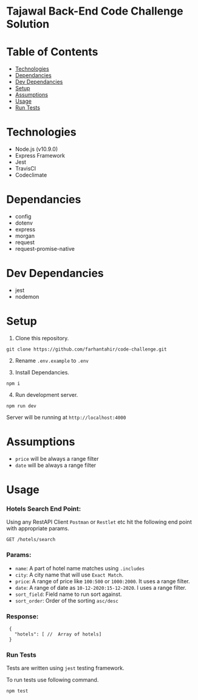 # Tajawal Back-End Code Challenge Solution


# Table of Contents
* [Technologies](#technologies)
* [Dependancies](#dependancies)
* [Dev Dependancies](#dev-dependancies)
* [Setup](#setup)
* [Assumptions](#assumptions)
* [Usage](#usage)
* [Run Tests](#run-tests)


# Technologies
* Node.js (v10.9.0)
* Express Framework
* Jest
* TravisCI
* Codeclimate

# Dependancies
* config
* dotenv
* express
* morgan
* request
* request-promise-native  

# Dev Dependancies
* jest
* nodemon


# Setup

1) Clone this repository.

```
git clone https://github.com/farhantahir/code-challenge.git
```

2) Rename `.env.example` to `.env`

3) Install Dependancies.
```
npm i
```

4) Run development server.
```
npm run dev
```

Server will be running at `http://localhost:4000`

# Assumptions

* `price` will be always a range filter
* `date` will be always a range filter

# Usage

### Hotels Search End Point:
Using any RestAPI Client `Postman` or `Restlet` etc hit the following end point with appropriate params.

```
GET /hotels/search
```

### Params:
 
 * `name`: A part of hotel name matches using `.includes`
 * `city`: A city name that will use `Exact Match`.
 * `price`: A range of price like `100:500` or `1000:2000`. It uses a range filter.
 * `date`: A range of date as `10-12-2020:15-12-2020`. I uses a range filter.
 * `sort_field`: Field name to run sort against.
 * `sort_order`: Order of the sorting `asc/desc`


### Response: 

 ```
  {
    "hotels": [ //  Array of hotels]
  }
 ```

### Run Tests

Tests are written using `jest` testing framework.

To run tests use following command.

```
npm test
```


